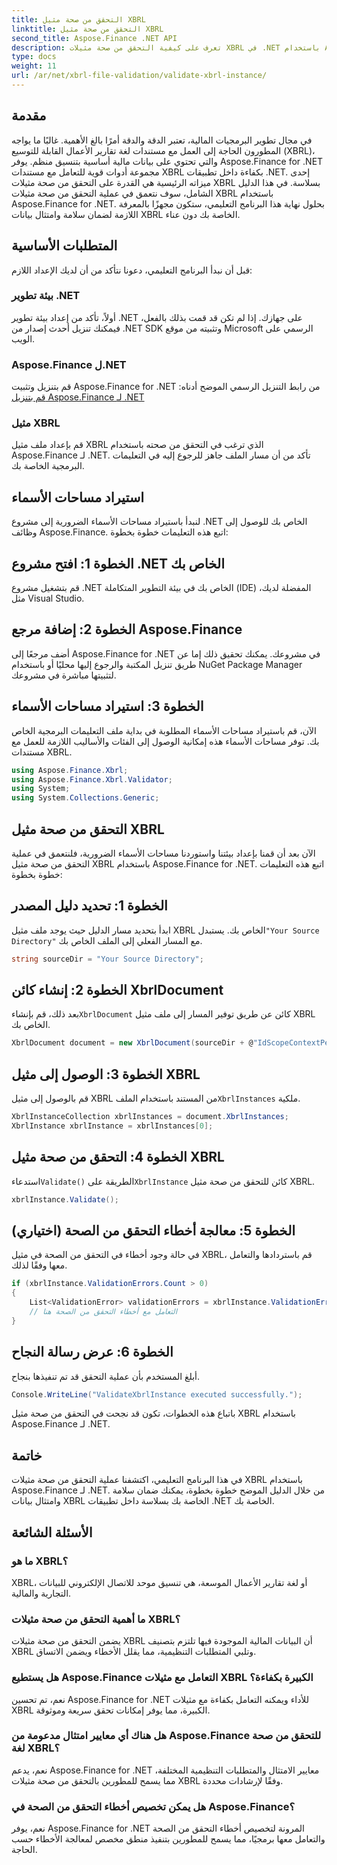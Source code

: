 ```yaml
---
title: التحقق من صحة مثيل XBRL
linktitle: التحقق من صحة مثيل XBRL
second_title: Aspose.Finance .NET API
description: تعرف على كيفية التحقق من صحة مثيلات XBRL في .NET باستخدام Aspose.Finance. ضمان سلامة البيانات والامتثال دون عناء. #Aspose #Finance #XBRL
type: docs
weight: 11
url: /ar/net/xbrl-file-validation/validate-xbrl-instance/
---
```

## مقدمة
في مجال تطوير البرمجيات المالية، تعتبر الدقة والدقة أمرًا بالغ الأهمية. غالبًا ما يواجه المطورون الحاجة إلى العمل مع مستندات لغة تقارير الأعمال القابلة للتوسيع (XBRL)، والتي تحتوي على بيانات مالية أساسية بتنسيق منظم. يوفر Aspose.Finance for .NET مجموعة أدوات قوية للتعامل مع مستندات XBRL بكفاءة داخل تطبيقات .NET. إحدى ميزاته الرئيسية هي القدرة على التحقق من صحة مثيلات XBRL بسلاسة. في هذا الدليل الشامل، سوف نتعمق في عملية التحقق من صحة مثيلات XBRL باستخدام Aspose.Finance for .NET. بحلول نهاية هذا البرنامج التعليمي، ستكون مجهزًا بالمعرفة اللازمة لضمان سلامة وامتثال بيانات XBRL الخاصة بك دون عناء.
## المتطلبات الأساسية
قبل أن نبدأ البرنامج التعليمي، دعونا نتأكد من أن لديك الإعداد اللازم:
### بيئة تطوير .NET
أولاً، تأكد من إعداد بيئة تطوير .NET على جهازك. إذا لم تكن قد قمت بذلك بالفعل، فيمكنك تنزيل أحدث إصدار من .NET SDK وتثبيته من موقع Microsoft الرسمي على الويب.
### Aspose.Finance ل.NET
قم بتنزيل وتثبيت Aspose.Finance for .NET من رابط التنزيل الرسمي الموضح أدناه:
[قم بتنزيل Aspose.Finance لـ .NET](https://releases.aspose.com/finance/net/)
### مثيل XBRL
قم بإعداد ملف مثيل XBRL الذي ترغب في التحقق من صحته باستخدام Aspose.Finance لـ .NET. تأكد من أن مسار الملف جاهز للرجوع إليه في التعليمات البرمجية الخاصة بك.
## استيراد مساحات الأسماء
لنبدأ باستيراد مساحات الأسماء الضرورية إلى مشروع .NET الخاص بك للوصول إلى وظائف Aspose.Finance. اتبع هذه التعليمات خطوة بخطوة:
## الخطوة 1: افتح مشروع .NET الخاص بك
قم بتشغيل مشروع .NET الخاص بك في بيئة التطوير المتكاملة (IDE) المفضلة لديك، مثل Visual Studio.
## الخطوة 2: إضافة مرجع Aspose.Finance
أضف مرجعًا إلى Aspose.Finance for .NET في مشروعك. يمكنك تحقيق ذلك إما عن طريق تنزيل المكتبة والرجوع إليها محليًا أو باستخدام NuGet Package Manager لتثبيتها مباشرة في مشروعك.
## الخطوة 3: استيراد مساحات الأسماء
الآن، قم باستيراد مساحات الأسماء المطلوبة في بداية ملف التعليمات البرمجية الخاص بك. توفر مساحات الأسماء هذه إمكانية الوصول إلى الفئات والأساليب اللازمة للعمل مع مستندات XBRL.
```csharp
using Aspose.Finance.Xbrl;
using Aspose.Finance.Xbrl.Validator;
using System;
using System.Collections.Generic;
```
## التحقق من صحة مثيل XBRL
الآن بعد أن قمنا بإعداد بيئتنا واستوردنا مساحات الأسماء الضرورية، فلنتعمق في عملية التحقق من صحة مثيل XBRL باستخدام Aspose.Finance for .NET. اتبع هذه التعليمات خطوة بخطوة:
## الخطوة 1: تحديد دليل المصدر
 ابدأ بتحديد مسار الدليل حيث يوجد ملف مثيل XBRL الخاص بك. يستبدل`"Your Source Directory"` مع المسار الفعلي إلى الملف الخاص بك.
```csharp
string sourceDir = "Your Source Directory";
```
## الخطوة 2: إنشاء كائن XbrlDocument
 بعد ذلك، قم بإنشاء`XbrlDocument` كائن عن طريق توفير المسار إلى ملف مثيل XBRL الخاص بك.
```csharp
XbrlDocument document = new XbrlDocument(sourceDir + @"IdScopeContextPeriodStartAfterEnd.xml");
```
## الخطوة 3: الوصول إلى مثيل XBRL
 قم بالوصول إلى مثيل XBRL من المستند باستخدام الملف`XbrlInstances` ملكية.
```csharp
XbrlInstanceCollection xbrlInstances = document.XbrlInstances;
XbrlInstance xbrlInstance = xbrlInstances[0];
```
## الخطوة 4: التحقق من صحة مثيل XBRL
 استدعاء`Validate()` الطريقة على`XbrlInstance` كائن للتحقق من صحة مثيل XBRL.
```csharp
xbrlInstance.Validate();
```
## الخطوة 5: معالجة أخطاء التحقق من الصحة (اختياري)
في حالة وجود أخطاء في التحقق من الصحة في مثيل XBRL، قم باستردادها والتعامل معها وفقًا لذلك.
```csharp
if (xbrlInstance.ValidationErrors.Count > 0)
{
    List<ValidationError> validationErrors = xbrlInstance.ValidationErrors;
    // التعامل مع أخطاء التحقق من الصحة هنا
}
```
## الخطوة 6: عرض رسالة النجاح
أبلغ المستخدم بأن عملية التحقق قد تم تنفيذها بنجاح.
```csharp
Console.WriteLine("ValidateXbrlInstance executed successfully.");
```
باتباع هذه الخطوات، تكون قد نجحت في التحقق من صحة مثيل XBRL باستخدام Aspose.Finance لـ .NET.
## خاتمة
في هذا البرنامج التعليمي، اكتشفنا عملية التحقق من صحة مثيلات XBRL باستخدام Aspose.Finance لـ .NET. من خلال الدليل الموضح خطوة بخطوة، يمكنك ضمان سلامة وامتثال بيانات XBRL الخاصة بك بسلاسة داخل تطبيقات .NET الخاصة بك.
## الأسئلة الشائعة
### ما هو XBRL؟
XBRL، أو لغة تقارير الأعمال الموسعة، هي تنسيق موحد للاتصال الإلكتروني للبيانات التجارية والمالية.
### ما أهمية التحقق من صحة مثيلات XBRL؟
يضمن التحقق من صحة مثيلات XBRL أن البيانات المالية الموجودة فيها تلتزم بتصنيف XBRL وتلبي المتطلبات التنظيمية، مما يقلل الأخطاء ويضمن الاتساق.
### هل يستطيع Aspose.Finance التعامل مع مثيلات XBRL الكبيرة بكفاءة؟
نعم، تم تحسين Aspose.Finance for .NET للأداء ويمكنه التعامل بكفاءة مع مثيلات XBRL الكبيرة، مما يوفر إمكانات تحقق سريعة وموثوقة.
### هل هناك أي معايير امتثال مدعومة من Aspose.Finance للتحقق من صحة لغة XBRL؟
نعم، يدعم Aspose.Finance for .NET معايير الامتثال والمتطلبات التنظيمية المختلفة، مما يسمح للمطورين بالتحقق من صحة مثيلات XBRL وفقًا لإرشادات محددة.
### هل يمكن تخصيص أخطاء التحقق من الصحة في Aspose.Finance؟
نعم، يوفر Aspose.Finance for .NET المرونة لتخصيص أخطاء التحقق من الصحة والتعامل معها برمجيًا، مما يسمح للمطورين بتنفيذ منطق مخصص لمعالجة الأخطاء حسب الحاجة.